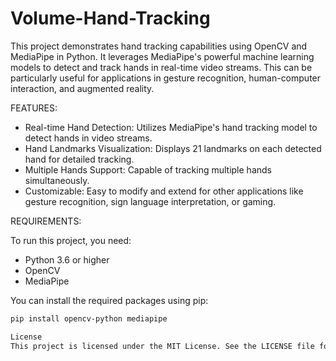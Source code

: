 # Volume-Hand-Tracking


This project demonstrates hand tracking capabilities using OpenCV and MediaPipe in Python. It leverages MediaPipe's powerful machine learning models to detect and track hands in real-time video streams. This can be particularly useful for applications in gesture recognition, human-computer interaction, and augmented reality.

FEATURES:

- Real-time Hand Detection: Utilizes MediaPipe's hand tracking model to detect hands in video streams.
- Hand Landmarks Visualization: Displays 21 landmarks on each detected hand for detailed tracking.
- Multiple Hands Support: Capable of tracking multiple hands simultaneously.
- Customizable: Easy to modify and extend for other applications like gesture recognition, sign language interpretation, or gaming.

REQUIREMENTS:

To run this project, you need:
- Python 3.6 or higher
- OpenCV
- MediaPipe

You can install the required packages using pip:

```bash
pip install opencv-python mediapipe

License
This project is licensed under the MIT License. See the LICENSE file for more information.
